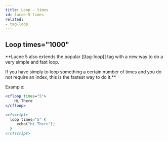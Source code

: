 ```yaml
---
title: Loop - times
id: lucee-5-times
related:
- tag-loop
---
```


## Loop times="1000"

**Lucee 5 also extends the popular [[tag-loop]] tag with a new way to do a very simple and fast loop.

If you have simply to loop something a certain number of times and you do not require an index, this is the fastest way to do it.**

Example:

```coldfusion
<cfloop times="5">
    Hi There
</cfloop>

<cfscript>
  loop times="5" {
     echo("Hi There");
  }
</cfscript>
```
